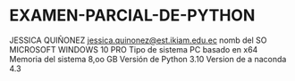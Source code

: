 # EXAMEN-PARCIAL-DE-PYTHON
 JESSICA  QUIÑONEZ
jessica.quinonez@est.ikiam.edu.ec
nomb del SO  MICROSOFT WINDOWS 10 PRO
Tipo de sistema PC basado en x64
Memoria del sistema  8,oo GB
Versión de Python 3.10
Version de a naconda 4.3
